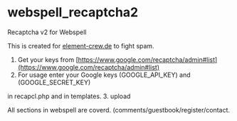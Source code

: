 # webspell_recaptcha2
Recaptcha v2 for Webspell

This is created for [element-crew.de](https://www.element-crew.de) to fight spam.

1. Get your keys from [https://www.google.com/recaptcha/admin#list](https://www.google.com/recaptcha/admin#list)
2. For usage enter your Google keys (GOOGLE_API_KEY) and (GOOGLE_SECRET_KEY)

in recapcl.php and in templates.
3. upload



All sections in webspell are coverd.
(comments/guestbook/register/contact.
